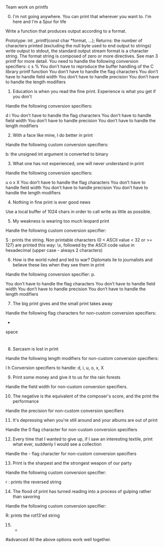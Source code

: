 Team work on printfs

0. I'm not going anywhere. You can print that wherever you want to. I'm here and I'm a Spur for life

Write a function that produces output according to a format.

Prototype: int _printf(const char *format, ...);
Returns: the number of characters printed (excluding the null byte used to end output to strings)
write output to stdout, the standard output stream
format is a character string. The format string is composed of zero or more directives. See man 3 printf for more detail. You need to handle the following conversion specifiers:
c
s
%
You don’t have to reproduce the buffer handling of the C library printf function
You don’t have to handle the flag characters
You don’t have to handle field width
You don’t have to handle precision
You don’t have to handle the length modifiers

1. Education is when you read the fine print. Experience is what you get if you don't

Handle the following conversion specifiers:

d
i
You don’t have to handle the flag characters
You don’t have to handle field width
You don’t have to handle precision
You don’t have to handle the length modifiers

2. With a face like mine, I do better in print

Handle the following custom conversion specifiers:

b: the unsigned int argument is converted to binary

3. What one has not experienced, one will never understand in print

Handle the following conversion specifiers:

u
o
x
X
You don’t have to handle the flag characters
You don’t have to handle field width
You don’t have to handle precision
You don’t have to handle the length modifiers

4. Nothing in fine print is ever good news

Use a local buffer of 1024 chars in order to call write as little as possible.

5. My weakness is wearing too much leopard print

Handle the following custom conversion specifier:

S : prints the string.
Non printable characters (0 < ASCII value < 32 or >= 127) are printed this way: \x, followed by the ASCII code value in hexadecimal (upper case - always 2 characters)

6. How is the world ruled and led to war? Diplomats lie to journalists and believe these lies when they see them in print

Handle the following conversion specifier: p.

You don’t have to handle the flag characters
You don’t have to handle field width
You don’t have to handle precision
You don’t have to handle the length modifiers

7. The big print gives and the small print takes away

Handle the following flag characters for non-custom conversion specifiers:

+
space
#

8. Sarcasm is lost in print

Handle the following length modifiers for non-custom conversion specifiers:

l
h
Conversion specifiers to handle: d, i, u, o, x, X

9. Print some money and give it to us for the rain forests

Handle the field width for non-custom conversion specifiers.

10. The negative is the equivalent of the composer's score, and the print the performance

Handle the precision for non-custom conversion specifiers

11. It's depressing when you're still around and your albums are out of print

Handle the 0 flag character for non-custom conversion specifiers

12. Every time that I wanted to give up, if I saw an interesting textile, print what ever, suddenly I would see a collection

Handle the - flag character for non-custom conversion specifiers

13. Print is the sharpest and the strongest weapon of our party

Handle the following custom conversion specifier:

r : prints the reversed string

14. The flood of print has turned reading into a process of gulping rather than savoring

Handle the following custom conversion specifier:

R: prints the rot13'ed string

15. *
#advanced
All the above options work well together.
